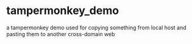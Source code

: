 # tampermonkey_demo
a tampermonkey demo used for copying something from local host and pasting them to another cross-domain web
